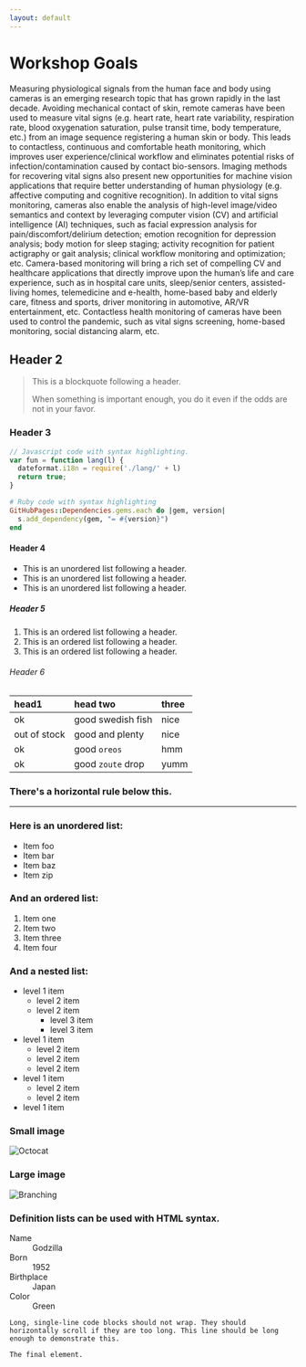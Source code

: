 ```yaml
---
layout: default
---
```


# Workshop Goals

Measuring physiological signals from the human face and body using cameras is an emerging research topic that has grown rapidly in the last decade. Avoiding mechanical contact of skin, remote cameras have been used to measure vital signs (e.g. heart rate, heart rate variability, respiration rate, blood oxygenation saturation, pulse transit time, body temperature, etc.) from an image sequence registering a human skin or body. This leads to contactless, continuous and comfortable heath monitoring, which improves user experience/clinical workflow and eliminates potential risks of infection/contamination caused by contact bio-sensors. Imaging methods for recovering vital signs also present new opportunities for machine vision applications that require better understanding of human physiology (e.g. affective computing and cognitive recognition). In addition to vital signs monitoring, cameras also enable the analysis of high-level image/video semantics and context by leveraging computer vision (CV) and artificial intelligence (AI) techniques, such as facial expression analysis for pain/discomfort/delirium detection; emotion recognition for depression analysis; body motion for sleep staging; activity recognition for patient actigraphy or gait analysis; clinical workflow monitoring and optimization; etc. Camera-based monitoring will bring a rich set of compelling CV and healthcare applications that directly improve upon the human’s life and care experience, such as in hospital care units, sleep/senior centers, assisted-living homes, telemedicine and e-health, home-based baby and elderly care, fitness and sports, driver monitoring in automotive, AR/VR entertainment, etc. Contactless health monitoring of cameras have been used to control the pandemic, such as vital signs screening, home-based monitoring, social distancing alarm, etc.
        </p>

## Header 2

> This is a blockquote following a header.
>
> When something is important enough, you do it even if the odds are not in your favor.

### Header 3

```js
// Javascript code with syntax highlighting.
var fun = function lang(l) {
  dateformat.i18n = require('./lang/' + l)
  return true;
}
```

```ruby
# Ruby code with syntax highlighting
GitHubPages::Dependencies.gems.each do |gem, version|
  s.add_dependency(gem, "= #{version}")
end
```

#### Header 4

*   This is an unordered list following a header.
*   This is an unordered list following a header.
*   This is an unordered list following a header.

##### Header 5

1.  This is an ordered list following a header.
2.  This is an ordered list following a header.
3.  This is an ordered list following a header.

###### Header 6

| head1        | head two          | three |
|:-------------|:------------------|:------|
| ok           | good swedish fish | nice  |
| out of stock | good and plenty   | nice  |
| ok           | good `oreos`      | hmm   |
| ok           | good `zoute` drop | yumm  |

### There's a horizontal rule below this.

* * *

### Here is an unordered list:

*   Item foo
*   Item bar
*   Item baz
*   Item zip

### And an ordered list:

1.  Item one
1.  Item two
1.  Item three
1.  Item four

### And a nested list:

- level 1 item
  - level 2 item
  - level 2 item
    - level 3 item
    - level 3 item
- level 1 item
  - level 2 item
  - level 2 item
  - level 2 item
- level 1 item
  - level 2 item
  - level 2 item
- level 1 item

### Small image

![Octocat](https://github.githubassets.com/images/icons/emoji/octocat.png)

### Large image

![Branching](https://guides.github.com/activities/hello-world/branching.png)


### Definition lists can be used with HTML syntax.

<dl>
<dt>Name</dt>
<dd>Godzilla</dd>
<dt>Born</dt>
<dd>1952</dd>
<dt>Birthplace</dt>
<dd>Japan</dd>
<dt>Color</dt>
<dd>Green</dd>
</dl>

```
Long, single-line code blocks should not wrap. They should horizontally scroll if they are too long. This line should be long enough to demonstrate this.
```

```
The final element.
```
